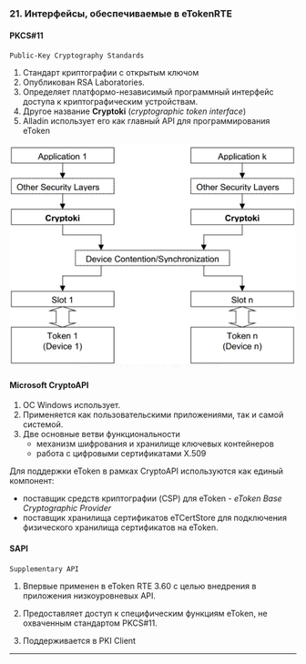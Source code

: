 ### 21. Интерфейсы, обеспечиваемые в eTokenRTE

#### PKCS#11
    Public-Key Cryptography Standards

1. Стандарт криптографии с открытым ключом
2. Опубликован RSA Laboratories.
3. Определяет платформо-независимый программный интерфейс доступа к криптографическим устройствам.
4. Другое название **Cryptoki** (*cryptographic token interface*)
5. Alladin использует его как главный API для программирования eToken

![](/images/общая%20модель%20pkcs11.png)

#### Microsoft CryptoAPI
1. ОС Windows использует.
2. Применяется как пользовательскими приложениями, так и самой системой.
3. Две основные ветви функциональности
   * механизм шифрования и хранилище ключевых контейнеров
   * работа с цифровыми сертификатами X.509

Для поддержки eToken в рамках CryptoAPI используются как единый компонент:
* поставщик средств криптографии (CSP) для eToken - *eToken Base Cryptographic Provider*
* поставщик хранилища сертификатов eTCertStore для подключения физического хранилища сертификатов на eToken. 


#### SAPI
    Supplementary API

1. Впервые применен в eToken RTE 3.60 с целью внедрения в приложения низкоуровневых API.

2. Предоставляет доступ к специфическим функциям eToken, не охваченным стандартом PKCS#11. 
3. Поддерживается в PKI Client

___
